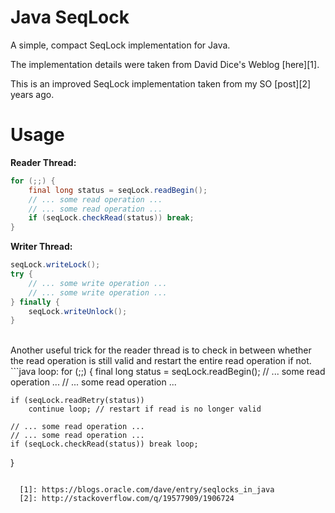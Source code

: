 # Java SeqLock

A simple, compact SeqLock implementation for Java.

The implementation details were taken from David Dice's Weblog [here][1].

This is an improved SeqLock implementation taken from my SO [post][2] years ago.

# Usage

__Reader Thread:__
```java
for (;;) {
	final long status = seqLock.readBegin();
	// ... some read operation ...
	// ... some read operation ...
	if (seqLock.checkRead(status)) break;
}
```

__Writer Thread:__
```java
seqLock.writeLock();
try {
	// ... some write operation ...
	// ... some write operation ...
} finally {
	seqLock.writeUnlock();
}
```

<br>
Another useful trick for the reader thread is to check in between whether the
read operation is still valid and restart the entire read operation if not.
```java
loop: for (;;) {
	final long status = seqLock.readBegin();
	// ... some read operation ...
	// ... some read operation ...

	if (seqLock.readRetry(status))
		continue loop; // restart if read is no longer valid

	// ... some read operation ...
	// ... some read operation ...
	if (seqLock.checkRead(status)) break loop;
}
```

  [1]: https://blogs.oracle.com/dave/entry/seqlocks_in_java
  [2]: http://stackoverflow.com/q/19577909/1906724